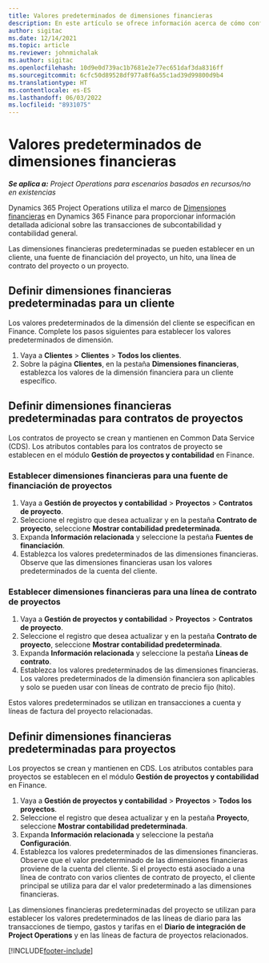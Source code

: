 ```yaml
---
title: Valores predeterminados de dimensiones financieras
description: En este artículo se ofrece información acerca de cómo configurar los valores predeterminados de dimensiones financieras.
author: sigitac
ms.date: 12/14/2021
ms.topic: article
ms.reviewer: johnmichalak
ms.author: sigitac
ms.openlocfilehash: 10d9e0d739ac1b7681e2e77ec651daf3da8316ff
ms.sourcegitcommit: 6cfc50d89528df977a8f6a55c1ad39d99800d9b4
ms.translationtype: HT
ms.contentlocale: es-ES
ms.lasthandoff: 06/03/2022
ms.locfileid: "8931075"
---
```

# <a name="financial-dimension-defaults"></a>Valores predeterminados de dimensiones financieras

_**Se aplica a:** Project Operations para escenarios basados en recursos/no en existencias_



Dynamics 365 Project Operations utiliza el marco de [Dimensiones financieras](/dynamics365/finance/general-ledger/financial-dimensions) en Dynamics 365 Finance para proporcionar información detallada adicional sobre las transacciones de subcontabilidad y contabilidad general.

Las dimensiones financieras predeterminadas se pueden establecer en un cliente, una fuente de financiación del proyecto, un hito, una línea de contrato del proyecto o un proyecto.

## <a name="define-default-financial-dimensions-for-a-customer"></a>Definir dimensiones financieras predeterminadas para un cliente

Los valores predeterminados de la dimensión del cliente se especifican en Finance. Complete los pasos siguientes para establecer los valores predeterminados de dimensión.

1. Vaya a **Clientes** > **Clientes** > **Todos los clientes**.
2. Sobre la página **Clientes**, en la pestaña **Dimensiones financieras**, establezca los valores de la dimensión financiera para un cliente específico.

## <a name="define-default-financial-dimensions-for-project-contracts"></a>Definir dimensiones financieras predeterminadas para contratos de proyectos

Los contratos de proyecto se crean y mantienen en Common Data Service (CDS). Los atributos contables para los contratos de proyecto se establecen en el módulo **Gestión de proyectos y contabilidad** en Finance.

### <a name="set-financial-dimensions-for-a-project-funding-source"></a>Establecer dimensiones financieras para una fuente de financiación de proyectos

1. Vaya a **Gestión de proyectos y contabilidad** > **Proyectos** > **Contratos de proyecto**.
2. Seleccione el registro que desea actualizar y en la pestaña **Contrato de proyecto**, seleccione **Mostrar contabilidad predeterminada**.
3. Expanda **Información relacionada** y seleccione la pestaña **Fuentes de financiación**.
4. Establezca los valores predeterminados de las dimensiones financieras. Observe que las dimensiones financieras usan los valores predeterminados de la cuenta del cliente.

### <a name="set-financial-dimensions-for-a-project-contract-line"></a>Establecer dimensiones financieras para una línea de contrato de proyectos

1. Vaya a **Gestión de proyectos y contabilidad** > **Proyectos** > **Contratos de proyecto**.
2. Seleccione el registro que desea actualizar y en la pestaña **Contrato de proyecto**, seleccione **Mostrar contabilidad predeterminada**.
3. Expanda **Información relacionada** y seleccione la pestaña **Líneas de contrato**.
4. Establezca los valores predeterminados de las dimensiones financieras. Los valores predeterminados de la dimensión financiera son aplicables y solo se pueden usar con líneas de contrato de precio fijo (hito).

Estos valores predeterminados se utilizan en transacciones a cuenta y líneas de factura del proyecto relacionadas.

## <a name="define-default-financial-dimensions-for-projects"></a>Definir dimensiones financieras predeterminadas para proyectos

Los proyectos se crean y mantienen en CDS. Los atributos contables para proyectos se establecen en el módulo **Gestión de proyectos y contabilidad** en Finance.

1. Vaya a **Gestión de proyectos y contabilidad** > **Proyectos** > **Todos los proyectos**.
2. Seleccione el registro que desea actualizar y en la pestaña **Proyecto**, seleccione **Mostrar contabilidad predeterminada**.
3. Expanda **Información relacionada** y seleccione la pestaña **Configuración**.
4. Establezca los valores predeterminados de las dimensiones financieras. Observe que el valor predeterminado de las dimensiones financieras proviene de la cuenta del cliente. Si el proyecto está asociado a una línea de contrato con varios clientes de contrato de proyecto, el cliente principal se utiliza para dar el valor predeterminado a las dimensiones financieras.

Las dimensiones financieras predeterminadas del proyecto se utilizan para establecer los valores predeterminados de las líneas de diario para las transacciones de tiempo, gastos y tarifas en el **Diario de integración de Project Operations** y en las líneas de factura de proyectos relacionados.

[!INCLUDE[footer-include](../includes/footer-banner.md)]
